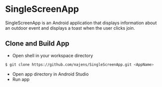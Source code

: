 # SingleScreenApp
SingleScreenApp is an Android application that displays information about an outdoor event and displays a toast when the user clicks join.

## Clone and Build App
- Open shell in your workspace directory
```bash
$ git clone https://github.com/najens/SingleScreenApp.git <AppName>
```
- Open app directory in Android Studio
- Run app